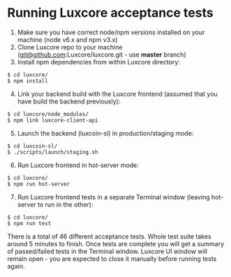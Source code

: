 # Running Luxcore acceptance tests


1. Make sure you have correct node/npm versions installed on your machine (node v6.x and npm v3.x)
2. Clone Luxcore repo to your machine (git@github.com:Luxcore/luxcore.git - use **master** branch)
3. Install npm dependencies from within Luxcore directory:
```
$ cd luxcore/
$ npm install
```
4. Link your backend build with the Luxcore frontend (assumed that you have build the backend previously):
```
$ cd luxcore/node_modules/
$ npm link luxcore-client-api
```
5. Launch the backend (luxcoin-sl) in production/staging mode:
```
$ cd luxcoin-sl/
$ ./scripts/launch/staging.sh
```
6. Run Luxcore frontend in hot-server mode:
```
$ cd luxcore/
$ npm run hot-server
```
7. Run Luxcore frontend tests in a separate Terminal window (leaving hot-server to run in the other):
```
$ cd luxcore/
$ npm run test
```

There is a total of 46 different acceptance tests.
Whole test suite takes around 5 minutes to finish.
Once tests are complete you will get a summary of passed/failed tests in the Terminal window.
Luxcore UI window will remain open - you are expected to close it manually before running tests again.
